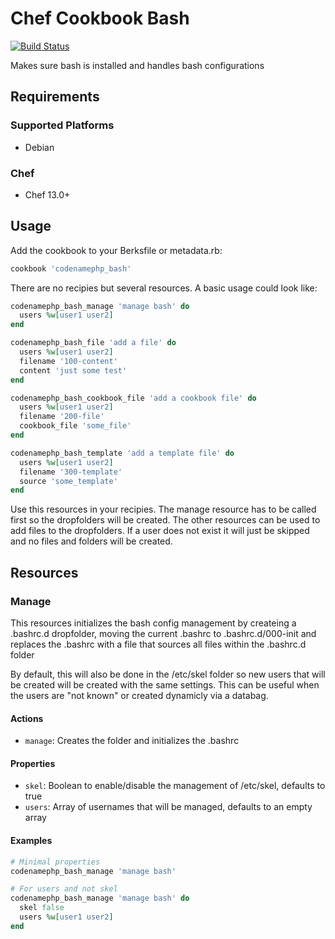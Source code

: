 # Chef Cookbook Bash
[![Build Status](https://travis-ci.com/codenamephp/chef.cookbook.bash.svg?branch=master)](https://travis-ci.com/codenamephp/chef.cookbook.bash)

Makes sure bash is installed and handles bash configurations

## Requirements

### Supported Platforms

- Debian

### Chef

- Chef 13.0+

## Usage

Add the cookbook to your Berksfile or metadata.rb:

```ruby
cookbook 'codenamephp_bash'
```

There are no recipies but several resources. A basic usage could look like:

```ruby
codenamephp_bash_manage 'manage bash' do
  users %w[user1 user2]
end

codenamephp_bash_file 'add a file' do
  users %w[user1 user2]
  filename '100-content'
  content 'just some test'
end

codenamephp_bash_cookbook_file 'add a cookbook file' do
  users %w[user1 user2]
  filename '200-file'
  cookbook_file 'some_file'
end

codenamephp_bash_template 'add a template file' do
  users %w[user1 user2]
  filename '300-template'
  source 'some_template'
end
```

Use this resources in your recipies. The manage resource has to be called first so the dropfolders will be created. 
The other resources can be used to add files to the dropfolders. If a user
does not exist it will just be skipped and no files and folders will be created.

## Resources

### Manage
This resources initializes the bash config management by createing a .bashrc.d dropfolder, moving the current .bashrc to .bashrc.d/000-init and replaces the .bashrc with a file that sources all files within the .bashrc.d folder

By default, this will also be done in the /etc/skel folder so new users that will be created will be created with the same settings. This can be useful when the users are "not known" or created dynamicly via a databag.

#### Actions

- `manage`: Creates the folder and initializes the .bashrc

#### Properties

- `skel`: Boolean to enable/disable the management of /etc/skel, defaults to true
- `users`: Array of usernames that will be managed, defaults to an empty array

#### Examples

```ruby
# Minimal properties
codenamephp_bash_manage 'manage bash'

# For users and not skel
codenamephp_bash_manage 'manage bash' do
  skel false
  users %w[user1 user2]
end
```
